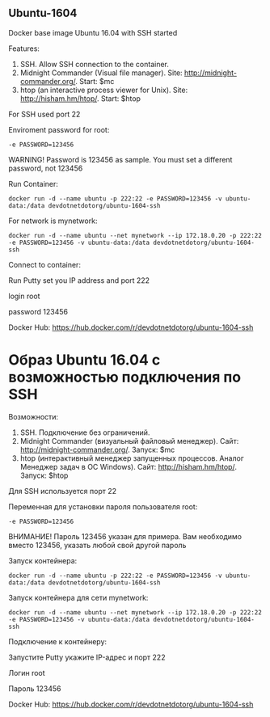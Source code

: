 ## Ubuntu-1604
Docker base image Ubuntu 16.04 with SSH started

Features:
1) SSH. Allow SSH connection to the container.
2) Midnight Commander (Visual file manager). Site: http://midnight-commander.org/. Start: $mc
3) htop (an interactive process viewer for Unix). Site: http://hisham.hm/htop/. Start: $htop

For SSH used port 22

Enviroment password for root:

`-e PASSWORD=123456`

WARNING! Password is 123456 as sample. You must set a different password, not 123456

Run Container:

`docker run -d --name ubuntu -p 222:22 -e PASSWORD=123456 -v ubuntu-data:/data devdotnetdotorg/ubuntu-1604-ssh`

For network is mynetwork:

`docker run -d --name ubuntu --net mynetwork --ip 172.18.0.20 -p 222:22 -e PASSWORD=123456 -v ubuntu-data:/data devdotnetdotorg/ubuntu-1604-ssh`

Connect to container:

Run Putty set you IP address and port 222

login root

password 123456

Docker Hub: https://hub.docker.com/r/devdotnetdotorg/ubuntu-1604-ssh

# Образ Ubuntu 16.04 с возможностью подключения по SSH

Возможности:
1) SSH. Подключение без ограничений.
2) Midnight Commander (визуальный файловый менеджер). Сайт: http://midnight-commander.org/. Запуск: $mc
3) htop (интерактивный менеджер запущенных процессов. Аналог Менеджер задач в ОС Windows). Сайт: http://hisham.hm/htop/. Запуск: $htop

Для SSH используется порт 22

Переменная для установки пароля пользователя root:

`-e PASSWORD=123456`

ВНИМАНИЕ! Пароль 123456 указан для примера. Вам необходимо вместо 123456, указать любой свой другой пароль

Запуск контейнера:

`docker run -d --name ubuntu -p 222:22 -e PASSWORD=123456 -v ubuntu-data:/data devdotnetdotorg/ubuntu-1604-ssh`

Запуск контейнера для сети mynetwork:

`docker run -d --name ubuntu --net mynetwork --ip 172.18.0.20 -p 222:22 -e PASSWORD=123456 -v ubuntu-data:/data devdotnetdotorg/ubuntu-1604-ssh`

Подключение к контейнеру:

Запустите Putty укажите IP-адрес и порт 222

Логин root

Пароль 123456

Docker Hub: https://hub.docker.com/r/devdotnetdotorg/ubuntu-1604-ssh
